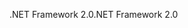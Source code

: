 <span data-ttu-id="a1e24-101">.NET Framework 2.0</span><span class="sxs-lookup"><span data-stu-id="a1e24-101">.NET Framework 2.0</span></span>